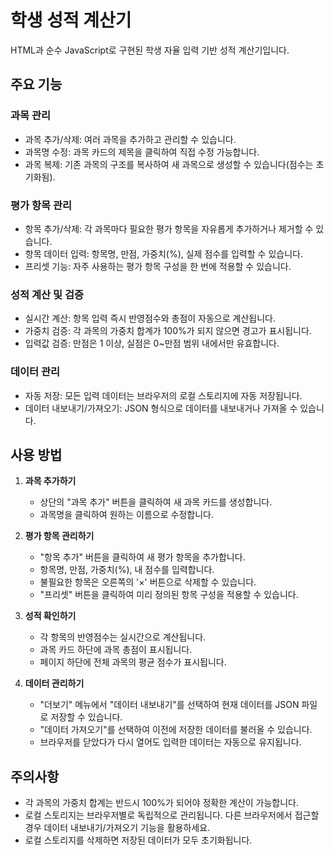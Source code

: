 # 학생 성적 계산기

HTML과 순수 JavaScript로 구현된 학생 자율 입력 기반 성적 계산기입니다.

## 주요 기능

### 과목 관리
- 과목 추가/삭제: 여러 과목을 추가하고 관리할 수 있습니다.
- 과목명 수정: 과목 카드의 제목을 클릭하여 직접 수정 가능합니다.
- 과목 복제: 기존 과목의 구조를 복사하여 새 과목으로 생성할 수 있습니다(점수는 초기화됨).

### 평가 항목 관리
- 항목 추가/삭제: 각 과목마다 필요한 평가 항목을 자유롭게 추가하거나 제거할 수 있습니다.
- 항목 데이터 입력: 항목명, 만점, 가중치(%), 실제 점수를 입력할 수 있습니다.
- 프리셋 기능: 자주 사용하는 평가 항목 구성을 한 번에 적용할 수 있습니다.

### 성적 계산 및 검증
- 실시간 계산: 항목 입력 즉시 반영점수와 총점이 자동으로 계산됩니다.
- 가중치 검증: 각 과목의 가중치 합계가 100%가 되지 않으면 경고가 표시됩니다.
- 입력값 검증: 만점은 1 이상, 실점은 0~만점 범위 내에서만 유효합니다.

### 데이터 관리
- 자동 저장: 모든 입력 데이터는 브라우저의 로컬 스토리지에 자동 저장됩니다.
- 데이터 내보내기/가져오기: JSON 형식으로 데이터를 내보내거나 가져올 수 있습니다.

## 사용 방법

1. **과목 추가하기**
   - 상단의 "과목 추가" 버튼을 클릭하여 새 과목 카드를 생성합니다.
   - 과목명을 클릭하여 원하는 이름으로 수정합니다.

2. **평가 항목 관리하기**
   - "항목 추가" 버튼을 클릭하여 새 평가 항목을 추가합니다.
   - 항목명, 만점, 가중치(%), 내 점수를 입력합니다.
   - 불필요한 항목은 오른쪽의 '×' 버튼으로 삭제할 수 있습니다.
   - "프리셋" 버튼을 클릭하여 미리 정의된 항목 구성을 적용할 수 있습니다.

3. **성적 확인하기**
   - 각 항목의 반영점수는 실시간으로 계산됩니다.
   - 과목 카드 하단에 과목 총점이 표시됩니다.
   - 페이지 하단에 전체 과목의 평균 점수가 표시됩니다.

4. **데이터 관리하기**
   - "더보기" 메뉴에서 "데이터 내보내기"를 선택하여 현재 데이터를 JSON 파일로 저장할 수 있습니다.
   - "데이터 가져오기"를 선택하여 이전에 저장한 데이터를 불러올 수 있습니다.
   - 브라우저를 닫았다가 다시 열어도 입력한 데이터는 자동으로 유지됩니다.

## 주의사항

- 각 과목의 가중치 합계는 반드시 100%가 되어야 정확한 계산이 가능합니다.
- 로컬 스토리지는 브라우저별로 독립적으로 관리됩니다. 다른 브라우저에서 접근할 경우 데이터 내보내기/가져오기 기능을 활용하세요.
- 로컬 스토리지를 삭제하면 저장된 데이터가 모두 초기화됩니다. 